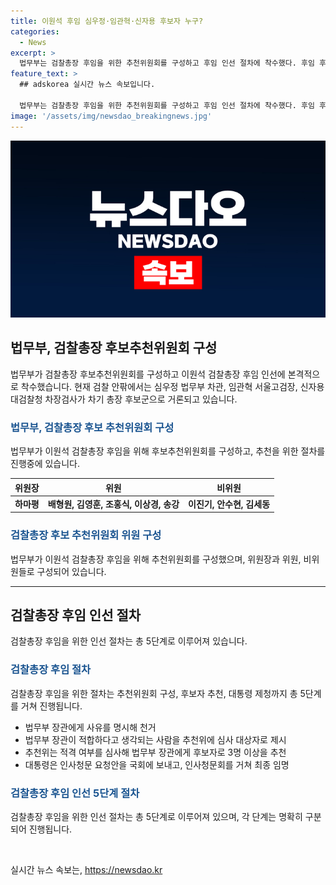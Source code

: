 ```yaml
---
title: 이원석 후임 심우정·임관혁·신자용 후보자 누구?
categories:
  - News
excerpt: >
  법무부는 검찰총장 후임을 위한 추천위원회를 구성하고 후임 인선 절차에 착수했다. 후임 후보로는 심우정 법무부 차관, 임관혁 서울고검장, 신자용 대검찰청 차장검사가 거론되며, 추천위원장은 정상명 전 총장이 맡았다. 후임 인선은 9월 15일에 만료되는 이원석 총장의 임기 종료를 앞두고 시작되었으며, 추천위는 총 3명 이상의 후보자를 추천할 예정이다. 후보자는 최종적으로 대통령에게 제청될 예정이며, 특별한 결격 사유가 없다면 최종적으로 대통령에 의해 임명될 것으로 예상된다.
feature_text: >
  ## adskorea 실시간 뉴스 속보입니다.

  법무부는 검찰총장 후임을 위한 추천위원회를 구성하고 후임 인선 절차에 착수했다. 후임 후보로는 심우정 법무부 차관, 임관혁 서울고검장, 신자용 대검찰청 차장검사가 거론되며, 추천위원장은 정상명 전 총장이 맡았다. 후임 인선은 9월 15일에 만료되는 이원석 총장의 임기 종료를 앞두고 시작되었으며, 추천위는 총 3명 이상의 후보자를 추천할 예정이다. 후보자는 최종적으로 대통령에게 제청될 예정이며, 특별한 결격 사유가 없다면 최종적으로 대통령에 의해 임명될 것으로 예상된다.
image: '/assets/img/newsdao_breakingnews.jpg'
---
```


<p><img src="/assets/img/newsdao_breakingnews.jpg" alt="adskorea 속보" /></p>

<h2 data-ke-size="size26">법무부, 검찰총장 후보추천위원회 구성</h2>

<p data-ke-size="size16">법무부가 검찰총장 후보추천위원회를 구성하고 이원석 검찰총장 후임 인선에 본격적으로 착수했습니다. 현재 검찰 안팎에서는 심우정 법무부 차관, 임관혁 서울고검장, 신자용 대검찰청 차장검사가 차기 총장 후보군으로 거론되고 있습니다.</p>

<h3><b><span style="color: #1a5490;">법무부, 검찰총장 후보 추천위원회 구성</span></b></h3>

<p data-ke-size="size16">법무부가 이원석 검찰총장 후임을 위해 후보추천위원회를 구성하고, 추천을 위한 절차를 진행중에 있습니다.</p>

<table>
<thead>
<tr>
<th style="text-align: center; height: 17px;"><b>위원장</b></th>
<th style="text-align: center; height: 17px;"><b>위원</b></th>
<th style="text-align: center; height: 17px;"><b>비위원</b></th>
</tr>
</thead>
<tbody>
<tr>
<td style="text-align: center; height: 17px;"><b>하마평</b></td>
<td style="text-align: center; height: 17px;"><b>배형원, 김영훈, 조홍식, 이상경, 송강</b></td>
<td style="text-align: center; height: 17px;"><b>이진기, 안수현, 김세동</b></td>
</tr>
</tbody>
</table>

<h3><b><span style="color: #1a5490;">검찰총장 후보 추천위원회 위원 구성</span></b></h3>

<p data-ke-size="size16">법무부가 이원석 검찰총장 후임을 위해 추천위원회를 구성했으며, 위원장과 위원, 비위원들로 구성되어 있습니다.</p>

<hr>

<h2 data-ke-size="size26">검찰총장 후임 인선 절차</h2>

<p data-ke-size="size16">검찰총장 후임을 위한 인선 절차는 총 5단계로 이루어져 있습니다.</p>

<h3><b><span style="color: #1a5490;">검찰총장 후임 절차</span></b></h3>

<p data-ke-size="size16">검찰총장 후임을 위한 절차는 추천위원회 구성, 후보자 추천, 대통령 제청까지 총 5단계를 거쳐 진행됩니다.</p>

<ul>
<li>법무부 장관에게 사유를 명시해 천거</li>
<li>법무부 장관이 적합하다고 생각되는 사람을 추천위에 심사 대상자로 제시</li>
<li>추천위는 적격 여부를 심사해 법무부 장관에게 후보자로 3명 이상을 추천</li>
<li>대통령은 인사청문 요청안을 국회에 보내고, 인사청문회를 거쳐 최종 임명</li>
</ul>

<h3><b><span style="color: #1a5490;">검찰총장 후임 인선 5단계 절차</span></b></h3>

<p data-ke-size="size16">검찰총장 후임을 위한 인선 절차는 총 5단계로 이루어져 있으며, 각 단계는 명확히 구분되어 진행됩니다.</p>

<p data-ke-size="size16">&nbsp;</p>
실시간 뉴스 속보는, <a href="https://newsdao.kr" rel="dofollow">https://newsdao.kr</a>


